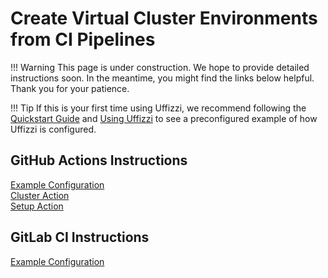 # Create Virtual Cluster Environments from CI Pipelines

!!! Warning
    This page is under construction. We hope to provide detailed instructions soon. In the meantime, you might find the links below helpful. Thank you for your patience.

!!! Tip
    If this is your first time using Uffizzi, we recommend following the [Quickstart Guide](quickstart.md) and [Using Uffizzi](using-uffizzi.md) to see a preconfigured example of how Uffizzi is configured.

## GitHub Actions Instructions

[Example Configuration](https://github.com/UffizziCloud/quickstart-k8s)  
[Cluster Action](https://github.com/UffizziCloud/cluster-action)  
[Setup Action](https://github.com/UffizziCloud/setup-action)  

## GitLab CI Instructions

[Example Configuration](https://gitlab.com/uffizzi/quickstart-k8s/-/blob/main/.github/workflows/uffizzi.yml)